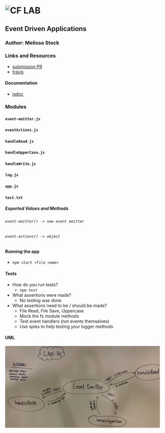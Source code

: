 ![CF](http://i.imgur.com/7v5ASc8.png) LAB
=================================================

## Event Driven Applications

### Author: Melissa Stock

### Links and Resources
* [submission PR](https://github.com/401-advancedjs/event-app/pull/1)
* [travis](https://www.travis-ci.com/401-advancedjs/event-app)

#### Documentation
* [jsdoc](https://jsdoc.app/)

### Modules
#### `event-emitter.js`
#### `eventActions.js`
#### `handleRead.js`
#### `handleUpperCase.js`
#### `handleWrite.js`
#### `log.js`
#### `app.js`
#### `test.txt`

##### Exported Values and Methods
###### `event-emitter() -> new event emitter`
###### `event-actions() -> object`

#### Running the app
* `npm start <file name>`
  
#### Tests
* How do you run tests?
    * `npm test`
* What assertions were made?
    * No testing was done
* What assertions need to be / should be made?
    * File Read, File Save, Uppercase
    * Mock the fs module methods
    * Test event handlers (not events themselves)
    * Use spies to help testing your logger methods

#### UML
![Event Driven Application UML](assets/uml.jpg)

